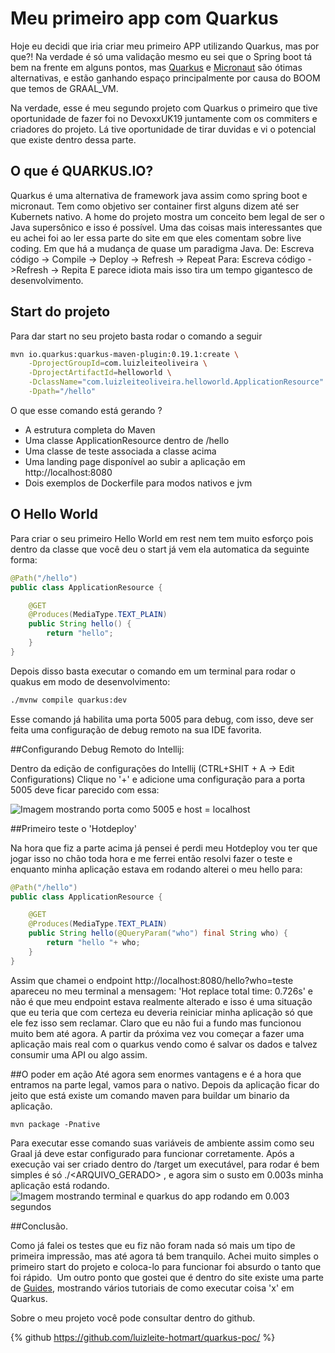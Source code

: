 # Meu primeiro app com Quarkus

Hoje eu decidi que iria criar meu primeiro APP utilizando Quarkus, mas por que?! Na verdade é só uma validação mesmo eu sei que o Spring boot tá bem na frente em alguns pontos, mas [Quarkus](https://quarkus.io/) e [Micronaut](https://micronaut.io/) são ótimas alternativas, e estão ganhando espaço principalmente por causa do BOOM que temos de GRAAL_VM.

Na verdade, esse é meu segundo projeto com Quarkus o primeiro que tive oportunidade de fazer foi no DevoxxUK19 juntamente com os commiters e criadores do projeto. Lá tive oportunidade de tirar duvidas e vi o potencial que existe dentro dessa parte.

## O que é QUARKUS.IO?

Quarkus é uma alternativa de framework java assim como spring boot e micronaut. Tem como objetivo ser container first alguns dizem até ser Kubernets nativo. A home do projeto mostra um conceito bem legal de ser o Java supersônico e isso é possível.
Uma das coisas mais interessantes que eu achei foi ao ler essa parte do site em que eles comentam sobre live coding. Em que há a mudança de quase um paradigma Java.
De:
Escreva código -> Compile -> Deploy -> Refresh -> Repeat
Para:
Escreva código ->Refresh -> Repita
E parece idiota mais isso tira um tempo gigantesco de desenvolvimento.

## Start do projeto
Para dar start no seu projeto basta rodar o comando a seguir


```bash
mvn io.quarkus:quarkus-maven-plugin:0.19.1:create \
    -DprojectGroupId=com.luizleiteoliveira \
    -DprojectArtifactId=helloworld \
    -DclassName="com.luizleiteoliveira.helloworld.ApplicationResource" \
    -Dpath="/hello"

```

O que esse comando está gerando ?
 * A estrutura completa do Maven
 * Uma classe ApplicationResource dentro de /hello
 * Uma classe de teste associada a classe acima
 * Uma landing page disponível ao subir a aplicação em http://localhost:8080 
 * Dois exemplos de Dockerfile para modos nativos e jvm

## O Hello World

Para criar o seu primeiro Hello World em rest nem tem muito esforço pois dentro da classe que você deu o start já vem ela automatica da seguinte forma:

```java
@Path("/hello")
public class ApplicationResource {

    @GET
    @Produces(MediaType.TEXT_PLAIN)
    public String hello() {
        return "hello";
    }
}
```

Depois disso basta executar o comando em um terminal para rodar o quakus em modo de desenvolvimento:
```bash
./mvnw compile quarkus:dev
```

Esse comando já habilita uma porta 5005 para debug, com isso, deve ser feita uma configuração de debug remoto na sua IDE favorita.

##Configurando Debug Remoto do Intellij:

Dentro da edição de configurações do Intellij (CTRL+SHIT + A -> Edit Configurations)
Clique no '+' e adicione uma configuração para a porta 5005 deve ficar parecido com essa:

![Imagem mostrando porta como 5005 e host = localhost ](https://raw.githubusercontent.com/luizleite-hotmart/presentations/master/images/post-quarkus/Screenshot%20from%202019-07-31%2008-10-24.png
)

##Primeiro teste o 'Hotdeploy'

Na hora que fiz a parte acima já pensei é perdi meu Hotdeploy vou ter que jogar isso no chão toda hora e me ferrei então resolvi fazer o teste e enquanto minha aplicação estava em rodando alterei o meu hello para:

```java
@Path("/hello")
public class ApplicationResource {

    @GET
    @Produces(MediaType.TEXT_PLAIN)
    public String hello(@QueryParam("who") final String who) {
        return "hello "+ who;
    }
}
```

Assim que chamei o endpoint http://localhost:8080/hello?who=teste apareceu no meu terminal a mensagem: 'Hot replace total time: 0.726s' e não é que meu endpoint estava realmente alterado e isso é uma situação que eu teria que com certeza eu deveria reiniciar minha aplicação só que ele fez isso sem reclamar.
Claro que eu não fui a fundo mas funcionou muito bem até agora. A partir da próxima vez vou começar a fazer uma aplicação mais real com o quarkus vendo como é salvar os dados e talvez consumir uma API ou algo assim.


##O poder em ação
Até agora sem enormes vantagens e é a hora que entramos na parte legal, vamos para o nativo. Depois da aplicação ficar do jeito que está existe um comando maven para buildar um binario da aplicação.

`mvn package -Pnative`

Para executar esse comando suas variáveis de ambiente assim como seu Graal já deve estar configurado para funcionar corretamente. Após a execução vai ser criado dentro do /target um executável, para rodar é bem simples é só ./<ARQUIVO_GERADO> , e agora sim o susto em 0.003s minha aplicação está rodando.
![Imagem mostrando terminal e quarkus do app rodando em 0.003 segundos](https://raw.githubusercontent.com/luizleite-hotmart/presentations/master/images/post-quarkus/Screenshot%20from%202019-07-31%2008-19-33.png)

##Conclusão.

Como já falei os testes que eu fiz não foram nada só mais um tipo de primeira impressão, mas até agora tá bem tranquilo. Achei muito simples o primeiro start do projeto e coloca-lo para funcionar foi absurdo o tanto que foi rápido. 
Um outro ponto que gostei que é dentro do site existe uma parte de [Guides](https://quarkus.io/guides/), mostrando vários tutoriais de como executar coisa 'x' em Quarkus. 

Sobre o meu projeto você pode consultar dentro do github.

{% github https://github.com/luizleite-hotmart/quarkus-poc/ %}
